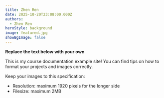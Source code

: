 ```yaml
---
title: Zhen Ren
date: 2025-10-20T23:08:00.000Z
authors:
  - Zhen Ren
heroStyle: background
image: featured.jpg
showBgImage: false
---
```


**Replace the text below with your own**

This is my course documentation example site! You can find tips on how to format your projects and images correctly.

Keep your images to this specification:

* Resolution: maximum 1920 pixels for the longer side
* Filesize: maximum 2MB
